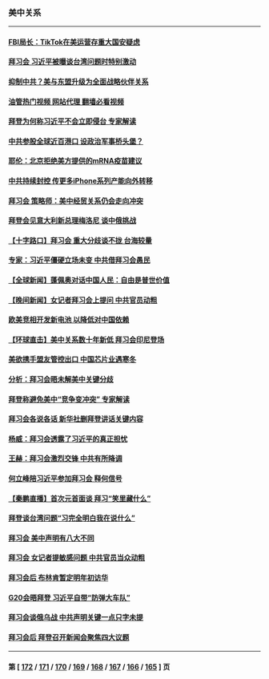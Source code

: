 ### 美中关系
---
#### [FBI局长：TikTok在美运营存重大国安疑虑](../../pages/nf1412576/n13866627.md?11161245) 
#### [拜习会 习近平被曝谈台湾问题时特别激动](../../pages/nf1412576/n13866581.md?11161245) 
#### [抑制中共？美与东盟升级为全面战略伙伴关系](../../pages/nf1412576/n13866620.md?11161245) 
#### [油管热门视频 网站代理 翻墙必看视频](http://138.2.39.72:81/youtube.html?epic-marker?11161245)
#### [拜登为何称习近平不会立即侵台 专家解读](../../pages/nf1412576/n13866550.md?11161245) 
#### [中共参股全球近百港口 设政治军事桥头堡？](../../pages/nf1412576/n13866319.md?11161245) 
#### [耶伦：北京拒绝美方提供的mRNA疫苗建议](../../pages/nf1412576/n13866571.md?11161245) 
#### [中共持续封控 传更多iPhone系列产能向外转移](../../pages/nf1412576/n13866217.md?11161245) 
#### [拜习会 策略师：美中经贸关系仍会走向冲突](../../pages/nf1412576/n13866551.md?11161245) 
#### [拜登会见意大利新总理梅洛尼 谈中俄挑战](../../pages/nf1412576/n13866529.md?11161245) 
#### [【十字路口】拜习会 重大分歧谈不拢 台海较量](../../pages/nf1412576/n13866405.md?11161245) 
#### [专家：习近平僵硬立场未变 中共借拜习会愚民](../../pages/nf1412576/n13866233.md?11161245) 
#### [【全球新闻】蓬佩奥对话中国人民：自由是普世价值](../../pages/nf1412576/n13866254.md?11161245) 
#### [【晚间新闻】女记者拜习会上提问 中共官员动粗](../../pages/nf1412576/n13866252.md?11161245) 
#### [欧美竞相开发新电池 以降低对中国依赖](../../pages/nf1412576/n13866247.md?11161245) 
#### [【环球直击】美中关系数十年新低 拜习会印尼登场](../../pages/nf1412576/n13865293.md?11161245) 
#### [美欲携手盟友管控出口 中国芯片业遇寒冬](../../pages/nf1412576/n13866185.md?11161245) 
#### [分析：拜习会晤未解美中关键分歧](../../pages/nf1412576/n13866028.md?11161245) 
#### [拜登称避免美中“竞争变冲突” 专家解读](../../pages/nf1412576/n13866018.md?11161245) 
#### [拜习会各说各话 新华社删拜登讲话关键内容](../../pages/nf1412576/n13865771.md?11161245) 
#### [杨威：拜习会透露了习近平的真正担忧](../../pages/nf1412576/n13865983.md?11161245) 
#### [王赫：拜习会激烈交锋 中共有所降调](../../pages/nf1412576/n13866009.md?11161245) 
#### [何立峰陪习近平参加拜习会 释何信号](../../pages/nf1412576/n13865894.md?11161245) 
#### [【秦鹏直播】首次元首面谈 拜习“笑里藏什么”](../../pages/nf1412576/n13865903.md?11161245) 
#### [拜登谈台湾问题“习完全明白我在说什么”](../../pages/nf1412576/n13865834.md?11161245) 
#### [拜习会 美中声明有八大不同](../../pages/nf1412576/n13865838.md?11161245) 
#### [拜习会 女记者提敏感问题 中共官员当众动粗](../../pages/nf1412576/n13865805.md?11161245) 
#### [拜习会后 布林肯暂定明年初访华](../../pages/nf1412576/n13865785.md?11161245) 
#### [G20会晤拜登 习近平自带“防弹大车队”](../../pages/nf1412576/n13865743.md?11161245) 
#### [拜习会谈俄乌战 中共声明关键一点只字未提](../../pages/nf1412576/n13865753.md?11161245) 
#### [拜习会后 拜登召开新闻会聚焦四大议题](../../pages/nf1412576/n13865752.md?11161245) 

---
#### 第 [ [172](./172.md?11161245) / [171](./171.md?11161245) / [170](./170.md?11161245) / [169](./169.md?11161245) / [168](./168.md?11161245) / [167](./167.md?11161245) / [166](./166.md?11161245) / [165](./165.md?11161245) ] 页
